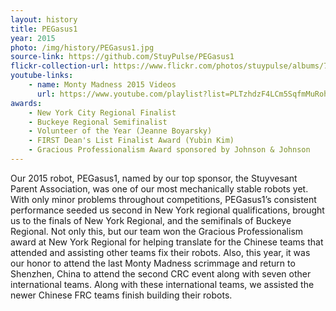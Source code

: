```yaml
---
layout: history
title: PEGasus1
year: 2015
photo: /img/history/PEGasus1.jpg
source-link: https://github.com/StuyPulse/PEGasus1
flickr-collection-url: https://www.flickr.com/photos/stuypulse/albums/72157650169739381
youtube-links:
    - name: Monty Madness 2015 Videos
      url: https://www.youtube.com/playlist?list=PLTzhdzF4LCm5SqfmMuRohnBwN2whq2X7s
awards:
    - New York City Regional Finalist
    - Buckeye Regional Semifinalist
    - Volunteer of the Year (Jeanne Boyarsky)
    - FIRST Dean's List Finalist Award (Yubin Kim)
    - Gracious Professionalism Award sponsored by Johnson & Johnson
---
```

Our 2015 robot, PEGasus1, named by our top sponsor, the Stuyvesant Parent Association, was one of our most mechanically stable robots yet. With only minor problems throughout competitions, PEGasus1’s consistent performance seeded us second in New York regional qualifications, brought us to the finals of New York Regional, and the semifinals of Buckeye Regional. Not only this, but our team won the Gracious Professionalism award at New York Regional for helping translate for the Chinese teams that attended and assisting other teams fix their robots. Also, this year, it was our honor to attend the last Monty Madness scrimmage and return to Shenzhen, China to attend the second CRC event along with seven other international teams. Along with these international teams, we assisted the newer Chinese FRC teams finish building their robots.

